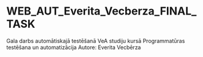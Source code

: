 # WEB_AUT_Everita_Vecberza_FINAL_TASK

Gala darbs automātiskajā testēšanā VeA studiju kursā Programmatūras testēšana un automatizācija
Autore: Everita Vecbērza
